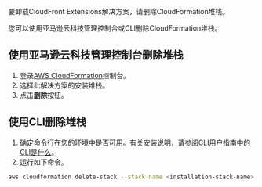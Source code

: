 要卸载CloudFront Extensions解决方案，请删除CloudFormation堆栈。

您可以使用亚马逊云科技管理控制台或CLI删除CloudFormation堆栈。

## 使用亚马逊云科技管理控制台删除堆栈

1. 登录[AWS CloudFormation][cloudformation-console]控制台。
2. 选择此解决方案的安装堆栈。
3. 点击**删除**按钮。

## 使用CLI删除堆栈

1. 确定命令行在您的环境中是否可用。有关安装说明，请参阅CLI用户指南中的[CLI是什么][aws-cli]。
2. 运行如下命令。

```bash
aws cloudformation delete-stack --stack-name <installation-stack-name> --region <aws-region>
```

[cloudformation-console]: https://console.aws.amazon.com/cloudformation/home
[aws-cli]: https://docs.aws.amazon.com/cli/latest/userguide/cli-chap-welcome.html